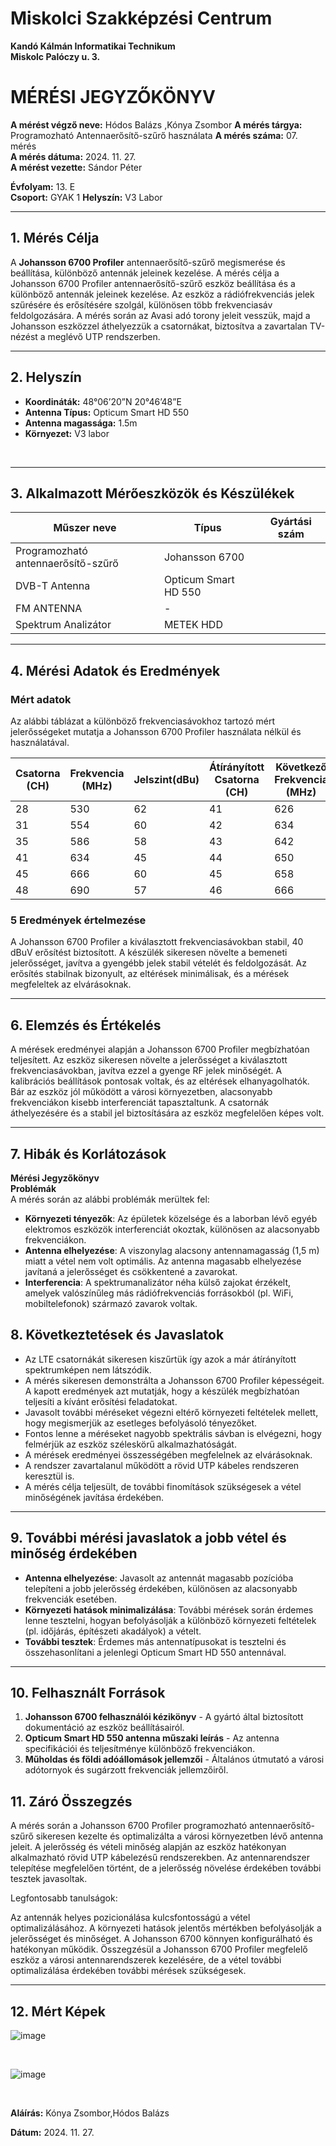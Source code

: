 

# Miskolci Szakképzési Centrum  
**Kandó Kálmán Informatikai Technikum**  
**Miskolc Palóczy u. 3.**

# MÉRÉSI JEGYZŐKÖNYV

**A mérést végző neve:** Hódos Balázs ,Kónya Zsombor
**A mérés tárgya:** Programozható Antennaerősítő-szűrő használata 
**A mérés száma:** 07. mérés  
**A mérés dátuma:** 2024. 11. 27.  
**A mérést vezette:** Sándor Péter  

**Évfolyam:** 13. E  
**Csoport:** GYAK 1
**Helyszín:** V3 Labor 

---

## 1. Mérés Célja

A **Johansson 6700 Profiler** antennaerősítő-szűrő megismerése és beállítása, különböző antennák jeleinek kezelése.
A mérés célja a Johansson 6700 Profiler antennaerősítő-szűrő eszköz beállítása és a különböző antennák jeleinek kezelése. Az eszköz a rádiófrekvenciás jelek szűrésére és erősítésére szolgál, különösen több frekvenciasáv feldolgozására. A mérés során az Avasi adó torony jeleit vesszük, majd a Johansson eszközzel áthelyezzük a csatornákat, biztosítva a zavartalan TV-nézést a meglévő UTP rendszerben.


---

## 2. Helyszín

- **Koordináták:** 48°06’20”N 20°46’48”E  
- **Antenna Típus:** Opticum Smart HD 550  
- **Antenna magassága:** 1.5m  
- **Környezet:** V3 labor 


<br>


---

## 3. Alkalmazott Mérőeszközök és Készülékek

| Műszer neve                         | Típus           | Gyártási szám         |
| ----------------------------------- | ---------       | -------------------   |
| Programozható antennaerősítő-szűrő  | Johansson 6700  |                       |
| DVB-T Antenna                             | Opticum Smart HD 550   |         |
| FM ANTENNA               | -      |                       |
| Spektrum Analizátor                 | METEK HDD      |                       |
---



## 4. Mérési Adatok és Eredmények

### Mért adatok

Az alábbi táblázat a különböző frekvenciasávokhoz tartozó mért jelerősségeket mutatja a Johansson 6700 Profiler használata nélkül és használatával.

|Csatorna (CH)|Frekvencia (MHz)|Jelszint(dBu)|Átírányított Csatorna (CH)|Következő Frekvencia (MHz)|Következő Jelszint(dBuV)|befogadott sugárzási teljesítmény(microwatt)   |
|---------------|------------------|----------------|--------------------------|----------------------------|----------------------------|--------------|
| 28            | 530              | 62             | 41                       | 626                        | 108.4                      |   0.00214    |
| 31            | 554              | 60             | 42                       | 634                        | 108.8                      |  0.00135     |
| 35            | 586              | 58             | 43                       | 642                        | 108.4                      |  0.00085     |
| 41            | 634              | 45             | 44                       | 650                        | 108.8                      |   0.00004    |
| 45            | 666              | 60             | 45                       | 658                        | 108.7                      |  0.00135     |
| 48            | 690              | 57             | 46                       | 666                        | 108.2                      |    0.00068   |

### 5 Eredmények értelmezése


A Johansson 6700 Profiler a kiválasztott frekvenciasávokban stabil, 40 dBuV erősítést biztosított. A készülék sikeresen növelte a bemeneti jelerősséget, javítva a gyengébb jelek stabil vételét és feldolgozását. Az erősítés stabilnak bizonyult, az eltérések minimálisak, és a mérések megfeleltek az elvárásoknak.


---

## 6. Elemzés és Értékelés

A mérések eredményei alapján a Johansson 6700 Profiler megbízhatóan teljesített. Az eszköz sikeresen növelte a jelerősséget a kiválasztott frekvenciasávokban, javítva ezzel a gyenge RF jelek minőségét. A kalibrációs beállítások pontosak voltak, és az eltérések elhanyagolhatók. Bár az eszköz jól működött a városi környezetben, alacsonyabb frekvenciákon kisebb interferenciát tapasztaltunk. A csatornák áthelyezésére és a stabil jel biztosítására az eszköz megfelelően képes volt.

---

## 7. Hibák és Korlátozások

**Mérési Jegyzőkönyv**  
**Problémák**  
A mérés során az alábbi problémák merültek fel:

- **Környezeti tényezők**: Az épületek közelsége és a laborban lévő egyéb elektromos eszközök interferenciát okoztak, különösen az alacsonyabb frekvenciákon.
- **Antenna elhelyezése**: A viszonylag alacsony antennamagasság (1,5 m) miatt a vétel nem volt optimális. Az antenna magasabb elhelyezése javítaná a jelerősséget és csökkentené a zavarokat.
- **Interferencia**: A spektrumanalizátor néha külső zajokat érzékelt, amelyek valószínűleg más rádiófrekvenciás forrásokból (pl. WiFi, mobiltelefonok) származó zavarok voltak.

## 8. Következtetések és Javaslatok
- Az LTE csatornákát sikeresen kiszűrtük így azok a már átírányított spektrumképen nem látszódik. 
- A mérés sikeresen demonstrálta a Johansson 6700 Profiler képességeit. A kapott eredmények azt mutatják, hogy a készülék megbízhatóan teljesíti a kívánt erősítési feladatokat.
- Javasolt további méréseket végezni eltérő környezeti feltételek mellett, hogy megismerjük az esetleges befolyásoló tényezőket.
- Fontos lenne a méréseket nagyobb spektrális sávban is elvégezni, hogy felmérjük az eszköz széleskörű alkalmazhatóságát.
- A mérések eredményei összességében megfelelnek az elvárásoknak.
- A rendszer zavartalanul működött a rövid UTP kábeles rendszeren keresztül is.
- A mérés célja teljesült, de további finomítások szükségesek a vétel minőségének javítása érdekében.

---

## 9. További mérési javaslatok a jobb vétel és minőség érdekében 

- **Antenna elhelyezése**: Javasolt az antennát magasabb pozícióba telepíteni a jobb jelerősség érdekében, különösen az alacsonyabb frekvenciák esetében.
- **Környezeti hatások minimalizálása**: További mérések során érdemes lenne tesztelni, hogyan befolyásolják a különböző környezeti feltételek (pl. időjárás, építészeti akadályok) a vételt.
- **További tesztek**: Érdemes más antennatípusokat is tesztelni és összehasonlítani a jelenlegi Opticum Smart HD 550 antennával.

---

## 10. Felhasznált Források

1. **Johansson 6700 felhasználói kézikönyv** - A gyártó által biztosított dokumentáció az eszköz beállításairól.
2. **Opticum Smart HD 550 antenna műszaki leírás** - Az antenna specifikációi és teljesítménye különböző frekvenciákon.
3. **Műholdas és földi adóállomások jellemzői** - Általános útmutató a városi adótornyok és sugárzott frekvenciák jellemzőiről.


## 11. Záró Összegzés
A mérés során a Johansson 6700 Profiler programozható antennaerősítő-szűrő sikeresen kezelte és optimalizálta a városi környezetben lévő antenna jeleit. A jelerősség és vételi minőség alapján az eszköz hatékonyan alkalmazható rövid UTP kábelezésű rendszerekben. Az antennarendszer telepítése megfelelően történt, de a jelerősség növelése érdekében további tesztek javasoltak.

Legfontosabb tanulságok:

Az antennák helyes pozicionálása kulcsfontosságú a vétel optimalizálásához.
A környezeti hatások jelentős mértékben befolyásolják a jelerősséget és minőséget.
A Johansson 6700 könnyen konfigurálható és hatékonyan működik.
Összegzésül a Johansson 6700 Profiler megfelelő eszköz a városi antennarendszerek kezelésére, de a vétel további optimalizálása érdekében további mérések szükségesek.




---

## 12. Mért Képek




![image](https://github.com/user-attachments/assets/e74e5aa3-2924-495d-b9a5-a1c570b281d8)


<br>


![image](https://github.com/user-attachments/assets/785775e1-1def-4ed2-b356-341f92f27723)

<br>



</details>

**Aláírás:** Kónya Zsombor,Hódos Balázs

**Dátum:** 2024. 11. 27.
